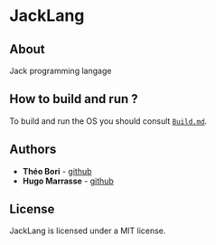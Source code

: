 # JackLang

## About

Jack programming langage

## How to build and run ?

To build and run the OS you should consult [`Build.md`](doc/Build.md).

## Authors

* **Théo Bori** - [github](https://github.com/theobori)
* **Hugo Marrasse** - [github](https://github.com/pulk66-s)

## License

JackLang is licensed under a MIT license.